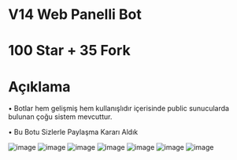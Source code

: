# V14 Web Panelli Bot

# 100 Star + 35 Fork

# Açıklama



• Botlar hem gelişmiş hem kullanışlıdır içerisinde public sunucularda bulunan çoğu sistem mevcuttur.

• Bu Botu Sizlerle Paylaşma Kararı Aldık



![image](https://media.discordapp.net/attachments/926818377891184670/1001196586174533813/unknown.png)
![image](https://media.discordapp.net/attachments/926818377891184670/1001196608383361067/unknown.png)
![image](https://cdn.discordapp.com/attachments/926818377891184670/1001232754572275732/unknown.png?width=1440&height=410)
![image](https://cdn.discordapp.com/attachments/926818377891184670/1001232754949758986/unknown.png?width=1269&height=676)
![image](https://cdn.discordapp.com/attachments/926818377891184670/1001232755339837440/unknown.png?width=627&height=676)
![image](https://cdn.discordapp.com/attachments/926818377891184670/1001232755708932196/unknown.png)
![image](https://media.discordapp.net/attachments/926818377891184670/1001234982200672336/unknown.png)
